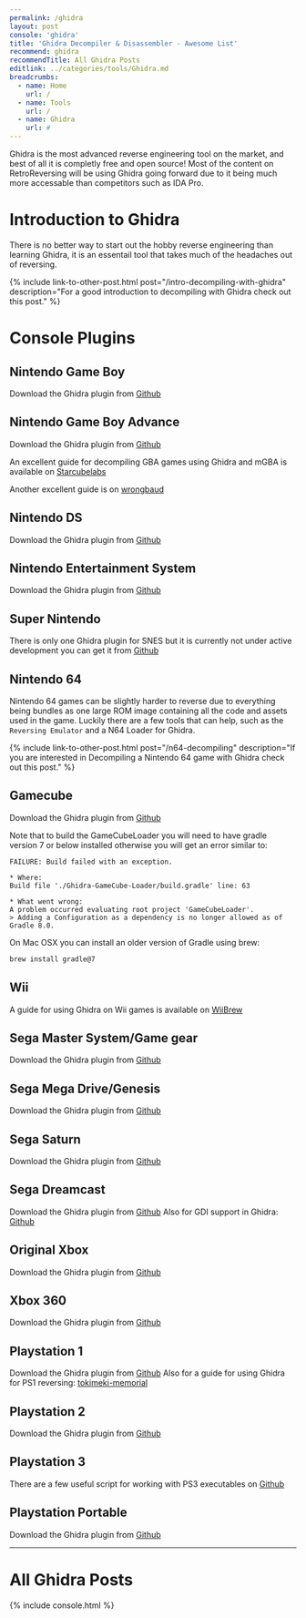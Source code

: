 ```yaml
---
permalink: /ghidra
layout: post
console: 'ghidra'
title: 'Ghidra Decompiler & Disassembler - Awesome List'
recommend: ghidra
recommendTitle: All Ghidra Posts
editlink: ../categories/tools/Ghidra.md
breadcrumbs:
  - name: Home
    url: /
  - name: Tools
    url: /
  - name: Ghidra
    url: #
---
```

Ghidra is the most advanced reverse engineering tool on the market, and best of all it is completly free and open source! Most of the content on RetroReversing will be using Ghidra going forward due to it being much more accessable than competitors such as IDA Pro.

# Introduction to Ghidra
There is no better way to start out the hobby reverse engineering than learning Ghidra, it is an essentail tool that takes much of the headaches out of reversing.

{% include link-to-other-post.html post="/intro-decompiling-with-ghidra" description="For a good introduction to decompiling with Ghidra check out this post." %}

# Console Plugins

## Nintendo Game Boy
Download the Ghidra plugin from [Github](https://github.com/Gekkio/GhidraBoy)

## Nintendo Game Boy Advance
Download the Ghidra plugin from [Github](https://github.com/pudii/gba-ghidra-loader)

An excellent guide for decompiling GBA games using Ghidra and mGBA is available on [Starcubelabs](https://www.starcubelabs.com/reverse-engineering-gba/)

Another excellent guide is on [wrongbaud](https://wrongbaud.github.io/posts/ghidra-debugger/)

## Nintendo DS
Download the Ghidra plugin from [Github](https://github.com/pedro-javierf/NTRGhidra)

## Nintendo Entertainment System
Download the Ghidra plugin from [Github](https://github.com/ilyakharlamov/Ghidra-Nes-Rom-Decompiler-Plugin/releases/tag/2021-09-23.3)

## Super Nintendo
There is only one Ghidra plugin for SNES but it is currently not under active development you can get it from [Github](https://github.com/achan1989/ghidra-snes-loader)

## Nintendo 64
Nintendo 64 games can be slightly harder to reverse due to everything being bundles as one large ROM image containing all the code and assets used in the game. Luckily there are a few tools that can help, such as the `Reversing Emulator` and a N64 Loader for Ghidra.

{% include link-to-other-post.html post="/n64-decompiling" description="If you are interested in Decompiling a Nintendo 64 game with Ghidra check out this post." %}

## Gamecube
Download the Ghidra plugin from [Github](https://github.com/Cuyler36/Ghidra-GameCube-Loader/releases)

Note that to build the GameCubeLoader you will need to have gradle version 7 or below installed otherwise you will get an error similar to:
```
FAILURE: Build failed with an exception.

* Where:
Build file './Ghidra-GameCube-Loader/build.gradle' line: 63

* What went wrong:
A problem occurred evaluating root project 'GameCubeLoader'.
> Adding a Configuration as a dependency is no longer allowed as of Gradle 8.0.
```

On Mac OSX you can install an older version of Gradle using brew:
```bash
brew install gradle@7
```

## Wii
A guide for using Ghidra on Wii games is available on [WiiBrew](https://wiibrew.org/wiki/Using_Ghidra_with_the_Wii)

## Sega Master System/Game gear
Download the Ghidra plugin from [Github](https://github.com/VGKintsugi/Ghidra-SegaMasterSystem-Loader)

## Sega Mega Drive/Genesis
Download the Ghidra plugin from [Github](https://github.com/lab313ru/ghidra_sega_ldr)

## Sega Saturn
Download the Ghidra plugin from [Github](https://github.com/VGKintsugi/Ghidra-SegaSaturn-Loader)

## Sega Dreamcast
Download the Ghidra plugin from [Github](https://github.com/lab313ru/ghidra_sdc_ldr)
Also for GDI support in Ghidra: [Github](https://github.com/hazzaaclark/gdiGhidra)

## Original Xbox
Download the Ghidra plugin from [Github](https://github.com/XboxDev/ghidra-xbe)

## Xbox 360
Download the Ghidra plugin from [Github](https://github.com/zeroKilo/XEXLoaderWV)

## Playstation 1
Download the Ghidra plugin from [Github](https://github.com/lab313ru/ghidra_psx_ldr)
Also for a guide for using Ghidra for PS1 reversing: [tokimeki-memorial](https://tetracorp.github.io/tokimeki-memorial/methods/decompiling-psx-games.html)

## Playstation 2
Download the Ghidra plugin from [Github](https://github.com/chaoticgd/ghidra-emotionengine-reloaded)

## Playstation 3
There are a few useful script for working with PS3 executables on [Github](https://github.com/clienthax/Ps3GhidraScripts)

## Playstation Portable
Download the Ghidra plugin from [Github](https://github.com/kotcrab/ghidra-allegrex)

---
# All Ghidra Posts
<div>

{% include console.html %}
</div>
